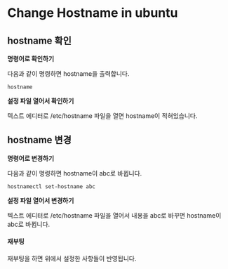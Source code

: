 # Change Hostname in ubuntu

## hostname 확인

**명령어로 확인하기**

다음과 같이 명령하면 hostname을 출력합니다.

```text
hostname
```

**설정 파일 열어서 확인하기**

텍스트 에디터로 /etc/hostname 파일을 열면 hostname이 적혀있습니다.

## hostname 변경

**명령어로 변경하기**

다음과 같이 명령하면 hostname이 abc로 바뀝니다.

```text
hostnamectl set-hostname abc
```

**설정 파일 열어서 변경하기**

텍스트 에디터로 /etc/hostname 파일을 열어서 내용을 abc로 바꾸면 hostname이 abc로 바뀝니다.

#### 재부팅

재부팅을 하면 위에서 설정한 사항들이 반영됩니다.

